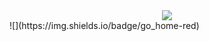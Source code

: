 <div align="center"> <img src="https://metrics.lecoq.io/LyderWang?template=classic&config.timezone=Asia%2FShanghai"> </div>
![](https://img.shields.io/badge/go_home-red)
